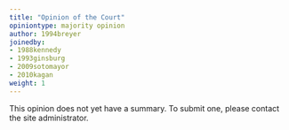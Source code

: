```yaml
---
title: "Opinion of the Court"
opiniontype: majority opinion
author: 1994breyer
joinedby:
- 1988kennedy
- 1993ginsburg
- 2009sotomayor
- 2010kagan
weight: 1
---
```

This opinion does not yet have a summary. To submit one, please contact the site administrator.